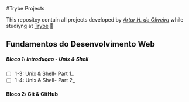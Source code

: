 #Trybe Projects 

This repositoy contain all projects developed by _[Artur H. de Oliveira](https://www.linkedin.com/in/arturholiv/)_ while studiyng at [Trybe](https://www.betrybe.com/) :rocket:

## Fundamentos do Desenvolvimento Web 

##### Bloco 1: Introduçao - Unix & Shell

- [ ] 1-3: Unix & Shell- Part 1_
- [ ] 1-4: Unix & Shell- Part 2_

#### Bloco 2: Git & GitHub